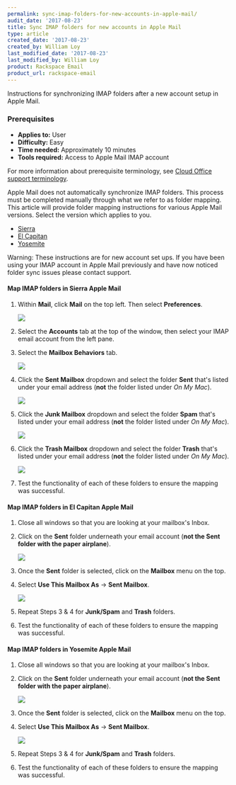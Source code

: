 ```yaml
---
permalink: sync-imap-folders-for-new-accounts-in-apple-mail/
audit_date: '2017-08-23'
title: Sync IMAP folders for new accounts in Apple Mail
type: article
created_date: '2017-08-23'
created_by: William Loy
last_modified_date: '2017-08-23'
last_modified_by: William Loy
product: Rackspace Email
product_url: rackspace-email
---
```


Instructions for synchronizing IMAP folders after a new account setup in Apple Mail.

### Prerequisites

- **Applies to:** User
- **Difficulty:** Easy
- **Time needed:** Approximately 10 minutes
- **Tools required:**  Access to Apple Mail IMAP account

For more information about prerequisite terminology, see [Cloud Office support terminology](/how-to/cloud-office-support-terminology/).

Apple Mail does not automatically synchronize IMAP folders. This process must be completed manually through what we refer to as folder mapping. This article will provide folder mapping instructions for various Apple Mail versions.
Select the version which applies to you.

 - [Sierra](#map-imap-folders-in-sierra-apple-mail)
 - [El Capitan](#map-imap-folders-in-el-capitan-apple-mail)
 - [Yosemite](#map-imap-folders-in-yosemite-apple-mail)

 Warning: These instructions are for new account set ups. If you have been using your IMAP account in Apple Mail previously and have now noticed folder sync issues please contact support.

#### Map IMAP folders in Sierra Apple Mail

 1. Within **Mail**, click **Mail** on the top left. Then select **Preferences**.

     <img src="{% asset_path rackspace-email/sync-imap-folders-for-new-accounts-in-apple-mail/preference-mapping.png %}" />

 2. Select the **Accounts** tab at the top of the window, then select your IMAP email account from the left pane.
 3. Select the **Mailbox Behaviors** tab.

     <img src="{% asset_path rackspace-email/sync-imap-folders-for-new-accounts-in-apple-mail/IMAP_MailboxBehaviors.png %}" />

 4. Click the **Sent Mailbox** dropdown and select the folder **Sent** that's listed under your email address (**not** the folder listed under *On My Mac*).

     <img src="{% asset_path rackspace-email/sync-imap-folders-for-new-accounts-in-apple-mail/IMAP_SentFolderMapping.png %}" />

 5. Click the **Junk Mailbox** dropdown and select the folder **Spam** that's listed under your email address (**not** the folder listed under *On My Mac*).

     <img src="{% asset_path rackspace-email/sync-imap-folders-for-new-accounts-in-apple-mail/IMAP_SpamFolderMapping.png %}" />

 6. Click the **Trash Mailbox** dropdown and select the folder **Trash** that's listed under your email address (**not** the folder listed under *On My Mac*).

     <img src="{% asset_path rackspace-email/sync-imap-folders-for-new-accounts-in-apple-mail/IMAP_TrashFolderMapping.png %}" />


 7. Test the functionality of each of these folders to ensure the mapping was successful.  

#### Map IMAP folders in El Capitan Apple Mail

 1. Close all windows so that you are looking at your mailbox's Inbox.
 2. Click on the **Sent** folder underneath your email account (**not the Sent folder with the paper airplane**).

    <img src="{% asset_path rackspace-email/sync-imap-folders-for-new-accounts-in-apple-mail/el_capitan_MailboxFolderList.png %}" />

 3. Once the **Sent** folder is selected, click on the **Mailbox** menu on the top.
 4. Select **Use This Mailbox As** -> **Sent Mailbox**.

    <img src="{% asset_path rackspace-email/sync-imap-folders-for-new-accounts-in-apple-mail/el_capitan_Folder_Mapping_Sent.png %}" />

 5. Repeat Steps 3 & 4 for **Junk/Spam** and **Trash** folders.

 6. Test the functionality of each of these folders to ensure the mapping was successful.  


#### Map IMAP folders in Yosemite Apple Mail

 1. Close all windows so that you are looking at your mailbox's Inbox.
 2. Click on the **Sent** folder underneath your email account (**not the Sent folder with the paper airplane**).

    <img src="{% asset_path rackspace-email/sync-imap-folders-for-new-accounts-in-apple-mail/el_capitan_MailboxFolderList.png %}" />

 3. Once the **Sent** folder is selected, click on the **Mailbox** menu on the top.
 4. Select **Use This Mailbox As** -> **Sent Mailbox**.

    <img src="{% asset_path rackspace-email/sync-imap-folders-for-new-accounts-in-apple-mail/el_capitan_Folder_Mapping_Sent.png %}" />

 5. Repeat Steps 3 & 4 for **Junk/Spam** and **Trash** folders.

 6. Test the functionality of each of these folders to ensure the mapping was successful.  
